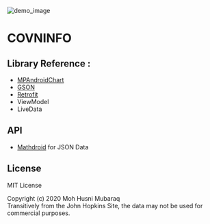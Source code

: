 ![demo_image](https://user-images.githubusercontent.com/28988446/76968800-11841d00-695c-11ea-89b5-f41c4e17690c.png)
# COVNINFO
## Library Reference :  
- [MPAndroidChart](https://github.com/PhilJay/MPAndroidChart)  
- [GSON](https://github.com/google/gson)  
- [Retrofit](https://github.com/square/retrofit)
- ViewModel  
- LiveData  

## API  
- [Mathdroid](https://github.com/mathdroid/covid-19-api) for JSON Data  

## License
MIT License  

Copyright (c) 2020 Moh Husni Mubaraq  
Transitively from the John Hopkins Site, the data may not be used for commercial purposes.
